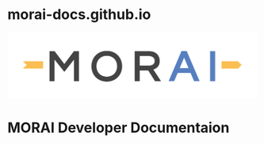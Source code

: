 # morai-docs.github.io

[![MORAILog](./docs/MORAI_Logo.png)](https://www.morai.ai)

# MORAI Developer Documentaion